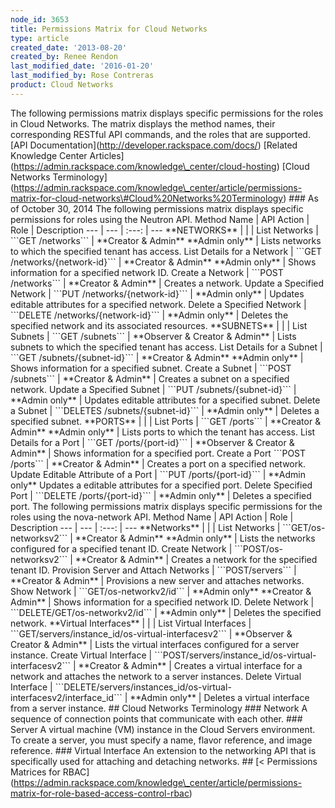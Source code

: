 ```yaml
---
node_id: 3653
title: Permissions Matrix for Cloud Networks
type: article
created_date: '2013-08-20'
created_by: Renee Rendon
last_modified_date: '2016-01-20'
last_modified_by: Rose Contreras
product: Cloud Networks
---
```


The following permissions matrix displays specific permissions for the
roles in Cloud Networks. The matrix displays the method names, their
corresponding RESTful API commands, and the roles that are supported.
\[API Documentation\](http://developer.rackspace.com/docs/) \[Related
Knowledge Center
Articles\](https://admin.rackspace.com/knowledge\_center/cloud-hosting)
\[Cloud Networks
Terminology\](https://admin.rackspace.com/knowledge\_center/article/permissions-matrix-for-cloud-networks\#Cloud%20Networks%20Terminology)
\#\#\# As of October 30, 2014 The following permissions matrix displays
specific permissions for roles using the Neutron API. Method Name | API
Action | Role | Description --- | --- | :---: | --- \*\*NETWORKS\*\* | |
| List Networks | \`\`\`GET /networks\`\`\` | \*\*Creator & Admin\*\*
\*\*Admin only\*\* | Lists networks to which the specified tenant has
access. List Details for a Network | \`\`\`GET
/networks/{network-id}\`\`\` | \*\*Creator & Admin\*\* \*\*Admin
only\*\* | Shows information for a specified network ID. Create a
Network | \`\`\`POST /networks\`\`\` | \*\*Creator & Admin\*\* | Creates
a network. Update a Specified Network | \`\`\`PUT
/networks/{network-id}\`\`\` | \*\*Admin only\*\* | Updates editable
attributes for a specified network. Delete a Specified Network |
\`\`\`DELETE /networks/{network-id}\`\`\` | \*\*Admin only\*\* | Deletes
the specified network and its associated resources. \*\*SUBNETS\*\* | |
| List Subnets | \`\`\`GET /subnets\`\`\` | \*\*Observer & Creator &
Admin\*\* | Lists subnets to which the specified tenant has access. List
Details for a Subnet | \`\`\`GET /subnets/{subnet-id}\`\`\` |
\*\*Creator & Admin\*\* \*\*Admin only\*\* | Shows information for a
specified subnet. Create a Subnet | \`\`\`POST /subnets\`\`\` |
\*\*Creator & Admin\*\* | Creates a subnet on a specified network.
Update a Specified Subnet | \`\`\`PUT /subnets/{subnet-id}\`\`\` |
\*\*Admin only\*\* | Updates editable attributes for a specified subnet.
Delete a Subnet | \`\`\`DELETES /subnets/{subnet-id}\`\`\` | \*\*Admin
only\*\* | Deletes a specified subnet. \*\*PORTS\*\* | | | List Ports |
\`\`\`GET /ports\`\`\` | \*\*Creator & Admin\*\* \*\*Admin only\*\* |
Lists ports to which the tenant has access. List Details for a Port |
\`\`\`GET /ports/{port-id}\`\`\` | \*\*Observer & Creator & Admin\*\* |
Shows information for a specified port. Create a Port \`\`\`POST
/ports\`\`\` | \*\*Creator & Admin\*\* | Creates a port on a specified
network. Update Editable Attribute of a Port | \`\`\`PUT
/ports/{port-id}\`\`\` | \*\*Admin only\*\* Updates a editable
attributes for a specified port. Delete Specified Port | \`\`\`DELETE
/ports/{port-id}\`\`\` | \*\*Admin only\*\* | Deletes a specified port.
The following permissions matrix displays specific permissions for the
roles using the nova-network API. Method Name | API Action | Role |
Description --- | --- | :---: | --- \*\*Networks\*\* | | | List Networks
| \`\`\`GET/os-networksv2\`\`\` | \*\*Creator & Admin\*\* \*\*Admin
only\*\* | Lists the networks configured for a specified tenant ID.
Create Network | \`\`\`POST/os-networksv2\`\`\` | \*\*Creator &
Admin\*\* | Creates a network for the specified tenant ID. Provision
Server and Attach Networks | \`\`\`POST/servers\`\`\` | \*\*Creator &
Admin\*\* | Provisions a new server and attaches networks. Show Network
| \`\`\`GET/os-networkv2/id\`\`\` | \*\*Admin only\*\* \*\*Creator &
Admin\*\* | Shows information for a specified network ID. Delete Network
| \`\`\`DELETE/GET/os-networkv2/id\`\`\` | \*\*Admin only\*\* | Deletes
the specified network. \*\*Virtual Interfaces\*\* | | | List Virtual
Interfaces |
\`\`\`GET/servers/instance\_id/os-virtual-interfacesv2\`\`\` |
\*\*Observer & Creator & Admin\*\* | Lists the virtual interfaces
configured for a server instance. Create Virtual Interface |
\`\`\`POST/servers/instance\_id/os-virtual-interfacesv2\`\`\` |
\*\*Creator & Admin\*\* | Creates a virtual interface for a network and
attaches the network to a server instances. Delete Virtual Interface |
\`\`\`DELETE/servers/instances\_id/os-virtual-interfacesv2/interface\_id\`\`\`
| \*\*Admin only\*\* | Deletes a virtual interface from a server
instance. \#\# Cloud Networks Terminology \#\#\# Network A sequence of
connection points that communicate with each other. \#\#\# Server A
virtual machine (VM) instance in the Cloud Servers environment. To
create a server, you must specify a name, flavor reference, and image
reference. \#\#\# Virtual Interface An extension to the networking API
that is specifically used for attaching and detaching networks. \#\#
\[&lt; Permissions Matrices for
RBAC\](https://admin.rackspace.com/knowledge\_center/article/permissions-matrix-for-role-based-access-control-rbac)

